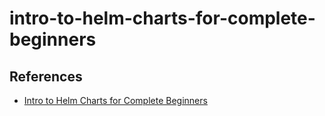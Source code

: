 # intro-to-helm-charts-for-complete-beginners

## References

- [Intro to Helm Charts for Complete Beginners](https://everythingdevops.dev/intro-to-helm-charts-for-complete-beginners/)
